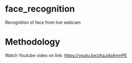 # face_recognition
Recognition of face from live webcam

# Methodology





Watch Youtube video on link: https://youtu.be/zhaJdgAmnPE
